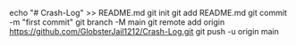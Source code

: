 echo "# Crash-Log" >> README.md
git init
git add README.md
git commit -m "first commit"
git branch -M main
git remote add origin https://github.com/GlobsterJail1212/Crash-Log.git
git push -u origin main
